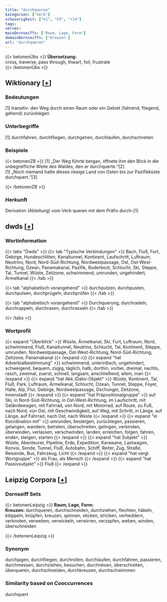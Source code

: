 ```yaml
---
title: "durchqueren"
kategorien: ["Verb"]
schwierigkeit: ["k1", "h3", "r14"]
tags:
series:
mainDornseiffs: ['Raum, Lage, Form']
domainDornseiffs: ['Kreuzen']
url: "durchqueren"
---
```


{{< betonenÜbs >}}
**Übersetzung:**  
cross, traverse, pass through, thwart, foil, frustrate  
{{< /betonenÜbs >}}

## Wiktionary [[+](https://de.wiktionary.org/wiki/durchqueren)]

### Bedeutungen
[1] transitiv: den Weg durch einen Raum oder ein Gebiet (fahrend, fliegend, gehend) zurücklegen  

### Unterbegriffe
[1] durchfahren, durchfliegen, durchgehen, durchlaufen, durchschreiten  

### Beispiele
{{< betonenZB >}}
[1] „Der Weg führte bergan, öffnete ihm den Blick in die unbegreifliche Weite des Waldes, den er durchquerte.“[2]  
[1] „Noch niemand hatte dieses riesige Land von Osten bis zur Pazifikküste durchquert.“[3]  

{{< /betonenZB >}}
### Herkunft
Derivation (Ableitung) vom Verb queren mit dem Präfix durch-[1]  



## dwds [[+](https://www.dwds.de/wb/durchqueren)]

### Wortinformation
{{< tabs "Dwds" >}}
{{< tab "Typische Verbindungen" >}}
Bach, Fluß, Furt, Gebirge, Hundeschlitten, Kanaltunnel, Kontinent, Laufschritt, Luftraum, Neutrino, Nord, Nord-Süd-Richtung, Nordwestpassage, Ost, Ost-West-Richtung, Ozean, Panamakanal, Pazifik, Ruderboot, Schlucht, Ski, Steppe, Tal, Tunnel, Wüste, Zeitzone, schwimmend, umrunden, ungehindert, Ärmelkanal
{{< /tab >}}

{{< tab "alphabetisch vorangehend" >}}
durchputzen, durchpusten, durchpulsen, durchprügeln, durchprüfen
{{< /tab >}}

{{< tab "alphabetisch vorangehend" >}}
Durchquerung, durchradeln, durchrappeln, durchrasen, durchrasseln
{{< /tab >}}

{{< /tabs >}}

### Wortprofil
{{< expand "Überblick" >}} Wüste, Ärmelkanal, Ski, Furt, Luftraum, Nord, schwimmend, Fluß, Kanaltunnel, Neutrino, Schlucht, Tal, Kontinent, Steppe, umrunden, Nordwestpassage, Ost-West-Richtung, Nord-Süd-Richtung, Zeitzone, Panamakanal {{< /expand >}}
{{< expand "hat Adverbialbestimmung" >}} schwimmend, unterirdisch, ungehindert, schweigend, bequem, zügig, täglich, halb, dorthin, vorbei, dreimal, nachts, rasch, zweimal, zuerst, schnell, langsam, anschließend, allein, man {{< /expand >}}
{{< expand "hat Akk./Dativ-Objekt" >}} Wüste, Kontinent, Tal, Fluß, Park, Luftraum, Ärmelkanal, Schlucht, Ozean, Tunnel, Steppe, Foyer, Halle, Alp, Flur, Gebirge, Nordwestpassage, Dschungel, Zeitzone, Innenstadt {{< /expand >}}
{{< expand "hat Präpositionalgruppe" >}} auf Ski, in Nord-Süd-Richtung, in Ost-West-Richtung, im Laufschritt, mit Geländewagen, mit Fahrrad, von Nord, mit Motorrad, auf Route, zu Fuß, nach Nord, von Ost, mit Geschwindigkeit, auf Weg, mit Schritt, in Länge, auf Länge, auf Fahrrad, nach Ost, nach Weste {{< /expand >}}
{{< expand "in Koordination mit" >}} umrunden, besteigen, zurücklegen, passieren, gelangen, wandern, betreten, überschreiten, gelingen, verbinden, überwinden, verlassen, verschwinden, landen, erreichen, folgen, fahren, enden, steigen, starten {{< /expand >}}
{{< expand "hat Subjekt" >}} Wüste, Abenteurer, Pipeline, Erde, Expedition, Karawane, Lastwagen, Konvoi, Sonde, Tunnel, Fluß, Autobahn, Schiff, Reiter, Zug, Straße, Reisende, Bus, Fahrzeug, Licht {{< /expand >}}
{{< expand "hat vergl. Wortgruppe" >}} als Frau, als Mensch {{< /expand >}}
{{< expand "hat Passivsubjekt" >}} Fluß {{< /expand >}}

## Leipzig Corpora [[+](https://corpora.uni-leipzig.de/en/res?word=durchqueren&corpusId=deu_newscrawl-public_2018)]

### Dornseiff Sets
{{< betonenLeipzig >}}
**Raum, Lage, Form:**  
**Kreuzen:** durchqueren, durchschneiden, durchziehen, flechten, häkeln, klöppeln, knüpfen, kreuzen, spinnen, sticken, stricken, verheddern, verknoten, verweben, verwickeln, verwirren, verzapfen, weben, winden, überschneiden  

{{< /betonenLeipzig >}}

### Synonym
durchjagen, durchfliegen, durchrollen, durchlaufen, durchfahren, passieren, durchmessen, durchziehen, besuchen, durchreisen, überschreiten, überqueren, durchschneiden, durchkreuzen, durchschwimmen


### Similarity based on Cooccurrences
durchquert

